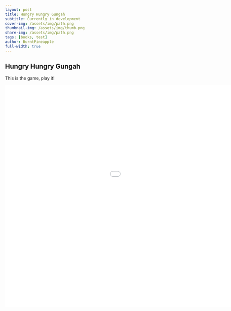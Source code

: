 ```yaml
---
layout: post
title: Hungry Hungry Gungah
subtitle: Currently in development
cover-img: /assets/img/path.png
thumbnail-img: /assets/img/thumb.png
share-img: /assets/img/path.png
tags: [books, test]
author: BurntPineapple
full-width: true
---
```


## Hungry Hungry Gungah

This is the game, play it!

<iframe src="/assets/games/hungry-hungry-gungah/index.html" width="1280" height="720" frameborder="0"></iframe>